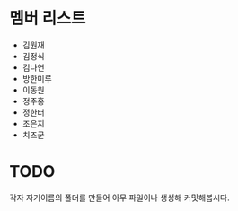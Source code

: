 # 멤버 리스트
- 김원재
- 김정식
- 김나연
- 방한미루
- 이동원
- 정주홍
- 정한터
- 조은지
- 치즈군

# TODO
각자 자기이름의 폴더를 만들어 아무 파일이나 생성해 커밋해봅시다.